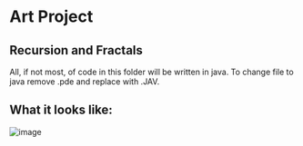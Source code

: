 # Art Project
## Recursion and Fractals
All, if not most, of code in this folder will be written in java. To change file to java remove .pde and replace with .JAV.

## What it looks like:
![image](<img width="1199" alt="Screen Shot 2023-03-17 at 9 10 05 AM" src="https://user-images.githubusercontent.com/77509555/225914699-38354c1a-b705-4122-bbbe-a6eaec2f58ed.png">)
